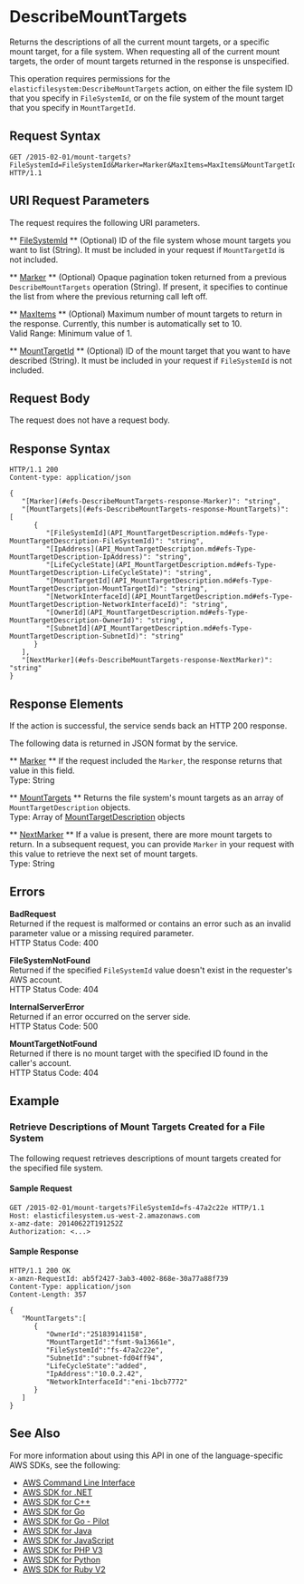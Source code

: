 # DescribeMountTargets<a name="API_DescribeMountTargets"></a>

Returns the descriptions of all the current mount targets, or a specific mount target, for a file system\. When requesting all of the current mount targets, the order of mount targets returned in the response is unspecified\.

This operation requires permissions for the `elasticfilesystem:DescribeMountTargets` action, on either the file system ID that you specify in `FileSystemId`, or on the file system of the mount target that you specify in `MountTargetId`\.

## Request Syntax<a name="API_DescribeMountTargets_RequestSyntax"></a>

```
GET /2015-02-01/mount-targets?FileSystemId=FileSystemId&Marker=Marker&MaxItems=MaxItems&MountTargetId=MountTargetId HTTP/1.1
```

## URI Request Parameters<a name="API_DescribeMountTargets_RequestParameters"></a>

The request requires the following URI parameters\.

 ** [FileSystemId](#API_DescribeMountTargets_RequestSyntax) **   <a name="efs-DescribeMountTargets-request-FileSystemId"></a>
\(Optional\) ID of the file system whose mount targets you want to list \(String\)\. It must be included in your request if `MountTargetId` is not included\.

 ** [Marker](#API_DescribeMountTargets_RequestSyntax) **   <a name="efs-DescribeMountTargets-request-Marker"></a>
\(Optional\) Opaque pagination token returned from a previous `DescribeMountTargets` operation \(String\)\. If present, it specifies to continue the list from where the previous returning call left off\.

 ** [MaxItems](#API_DescribeMountTargets_RequestSyntax) **   <a name="efs-DescribeMountTargets-request-MaxItems"></a>
\(Optional\) Maximum number of mount targets to return in the response\. Currently, this number is automatically set to 10\.  
Valid Range: Minimum value of 1\.

 ** [MountTargetId](#API_DescribeMountTargets_RequestSyntax) **   <a name="efs-DescribeMountTargets-request-MountTargetId"></a>
\(Optional\) ID of the mount target that you want to have described \(String\)\. It must be included in your request if `FileSystemId` is not included\.

## Request Body<a name="API_DescribeMountTargets_RequestBody"></a>

The request does not have a request body\.

## Response Syntax<a name="API_DescribeMountTargets_ResponseSyntax"></a>

```
HTTP/1.1 200
Content-type: application/json

{
   "[Marker](#efs-DescribeMountTargets-response-Marker)": "string",
   "[MountTargets](#efs-DescribeMountTargets-response-MountTargets)": [ 
      { 
         "[FileSystemId](API_MountTargetDescription.md#efs-Type-MountTargetDescription-FileSystemId)": "string",
         "[IpAddress](API_MountTargetDescription.md#efs-Type-MountTargetDescription-IpAddress)": "string",
         "[LifeCycleState](API_MountTargetDescription.md#efs-Type-MountTargetDescription-LifeCycleState)": "string",
         "[MountTargetId](API_MountTargetDescription.md#efs-Type-MountTargetDescription-MountTargetId)": "string",
         "[NetworkInterfaceId](API_MountTargetDescription.md#efs-Type-MountTargetDescription-NetworkInterfaceId)": "string",
         "[OwnerId](API_MountTargetDescription.md#efs-Type-MountTargetDescription-OwnerId)": "string",
         "[SubnetId](API_MountTargetDescription.md#efs-Type-MountTargetDescription-SubnetId)": "string"
      }
   ],
   "[NextMarker](#efs-DescribeMountTargets-response-NextMarker)": "string"
}
```

## Response Elements<a name="API_DescribeMountTargets_ResponseElements"></a>

If the action is successful, the service sends back an HTTP 200 response\.

The following data is returned in JSON format by the service\.

 ** [Marker](#API_DescribeMountTargets_ResponseSyntax) **   <a name="efs-DescribeMountTargets-response-Marker"></a>
If the request included the `Marker`, the response returns that value in this field\.  
Type: String

 ** [MountTargets](#API_DescribeMountTargets_ResponseSyntax) **   <a name="efs-DescribeMountTargets-response-MountTargets"></a>
Returns the file system's mount targets as an array of `MountTargetDescription` objects\.  
Type: Array of [MountTargetDescription](API_MountTargetDescription.md) objects

 ** [NextMarker](#API_DescribeMountTargets_ResponseSyntax) **   <a name="efs-DescribeMountTargets-response-NextMarker"></a>
If a value is present, there are more mount targets to return\. In a subsequent request, you can provide `Marker` in your request with this value to retrieve the next set of mount targets\.  
Type: String

## Errors<a name="API_DescribeMountTargets_Errors"></a>

 **BadRequest**   
Returned if the request is malformed or contains an error such as an invalid parameter value or a missing required parameter\.  
HTTP Status Code: 400

 **FileSystemNotFound**   
Returned if the specified `FileSystemId` value doesn't exist in the requester's AWS account\.  
HTTP Status Code: 404

 **InternalServerError**   
Returned if an error occurred on the server side\.  
HTTP Status Code: 500

 **MountTargetNotFound**   
Returned if there is no mount target with the specified ID found in the caller's account\.  
HTTP Status Code: 404

## Example<a name="API_DescribeMountTargets_Examples"></a>

### Retrieve Descriptions of Mount Targets Created for a File System<a name="API_DescribeMountTargets_Example_1"></a>

The following request retrieves descriptions of mount targets created for the specified file system\. 

#### Sample Request<a name="API_DescribeMountTargets_Example_1_Request"></a>

```
GET /2015-02-01/mount-targets?FileSystemId=fs-47a2c22e HTTP/1.1
Host: elasticfilesystem.us-west-2.amazonaws.com
x-amz-date: 20140622T191252Z
Authorization: <...>
```

#### Sample Response<a name="API_DescribeMountTargets_Example_1_Response"></a>

```
HTTP/1.1 200 OK
x-amzn-RequestId: ab5f2427-3ab3-4002-868e-30a77a88f739
Content-Type: application/json
Content-Length: 357

{
   "MountTargets":[
      {
         "OwnerId":"251839141158",
         "MountTargetId":"fsmt-9a13661e",
         "FileSystemId":"fs-47a2c22e",
         "SubnetId":"subnet-fd04ff94",
         "LifeCycleState":"added",
         "IpAddress":"10.0.2.42",
         "NetworkInterfaceId":"eni-1bcb7772"
      }
   ]
}
```

## See Also<a name="API_DescribeMountTargets_SeeAlso"></a>

For more information about using this API in one of the language\-specific AWS SDKs, see the following:
+  [AWS Command Line Interface](https://docs.aws.amazon.com/goto/aws-cli/elasticfilesystem-2015-02-01/DescribeMountTargets) 
+  [AWS SDK for \.NET](https://docs.aws.amazon.com/goto/DotNetSDKV3/elasticfilesystem-2015-02-01/DescribeMountTargets) 
+  [AWS SDK for C\+\+](https://docs.aws.amazon.com/goto/SdkForCpp/elasticfilesystem-2015-02-01/DescribeMountTargets) 
+  [AWS SDK for Go](https://docs.aws.amazon.com/goto/SdkForGoV1/elasticfilesystem-2015-02-01/DescribeMountTargets) 
+  [AWS SDK for Go \- Pilot](https://docs.aws.amazon.com/goto/SdkForGoPilot/elasticfilesystem-2015-02-01/DescribeMountTargets) 
+  [AWS SDK for Java](https://docs.aws.amazon.com/goto/SdkForJava/elasticfilesystem-2015-02-01/DescribeMountTargets) 
+  [AWS SDK for JavaScript](https://docs.aws.amazon.com/goto/AWSJavaScriptSDK/elasticfilesystem-2015-02-01/DescribeMountTargets) 
+  [AWS SDK for PHP V3](https://docs.aws.amazon.com/goto/SdkForPHPV3/elasticfilesystem-2015-02-01/DescribeMountTargets) 
+  [AWS SDK for Python](https://docs.aws.amazon.com/goto/boto3/elasticfilesystem-2015-02-01/DescribeMountTargets) 
+  [AWS SDK for Ruby V2](https://docs.aws.amazon.com/goto/SdkForRubyV2/elasticfilesystem-2015-02-01/DescribeMountTargets) 
